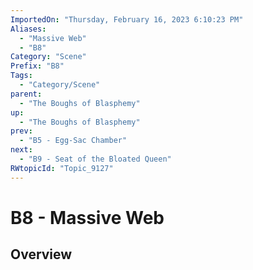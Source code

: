 ```yaml
---
ImportedOn: "Thursday, February 16, 2023 6:10:23 PM"
Aliases:
  - "Massive Web"
  - "B8"
Category: "Scene"
Prefix: "B8"
Tags:
  - "Category/Scene"
parent:
  - "The Boughs of Blasphemy"
up:
  - "The Boughs of Blasphemy"
prev:
  - "B5 - Egg-Sac Chamber"
next:
  - "B9 - Seat of the Bloated Queen"
RWtopicId: "Topic_9127"
---
```

# B8 - Massive Web
## Overview
